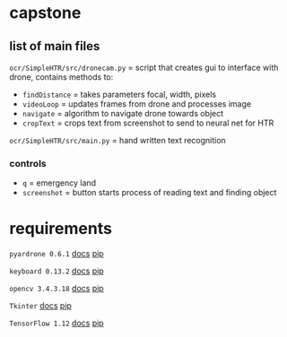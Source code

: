 # capstone
## list of main files
`ocr/SimpleHTR/src/dronecam.py` = script that creates gui to interface with drone, contains methods to:
  - `findDistance`  = takes parameters focal, width, pixels
  - `videoLoop`     = updates frames from drone and processes image
  - `navigate`      = algorithm to navigate drone towards object
  - `cropText`      = crops text from screenshot to send to neural net for HTR

`ocr/SimpleHTR/src/main.py` = hand written text recognition
### controls
  - `q`           = emergency land
  - `screenshot`  = button starts process of reading text and finding object

# requirements
`pyardrone 0.6.1` [docs](https://media.readthedocs.org/pdf/pyardrone/latest/pyardrone.pdf) [pip](https://pypi.org/project/pyardrone/)

`keyboard 0.13.2` [docs](https://github.com/boppreh/keyboard#api) [pip](https://pypi.org/project/keyboard/)

`opencv 3.4.3.18` [docs](https://docs.opencv.org/master/) [pip](https://pypi.org/project/opencv-python/)

`Tkinter` [docs](https://docs.python.org/3/library/tkinter.html) [pip](https://wiki.python.org/moin/TkInter)

`TensorFlow 1.12` [docs](https://www.tensorflow.org/api_docs) [pip](https://pypi.org/project/tensorflow/)
